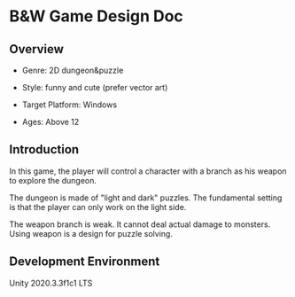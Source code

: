 # B&W Game Design Doc

## Overview

+   Genre: 2D dungeon&puzzle

+   Style: funny and cute (prefer vector art)

+   Target Platform: Windows

+   Ages: Above 12




## Introduction

In this game, the player will control a character with a branch as his weapon to explore the dungeon.

The dungeon is made of "light and dark" puzzles. The fundamental setting is that the player can only work on the light side.

The weapon branch is weak. It cannot deal actual damage to monsters. Using weapon is a design for puzzle solving.



## Development Environment

Unity 2020.3.3f1c1 LTS

